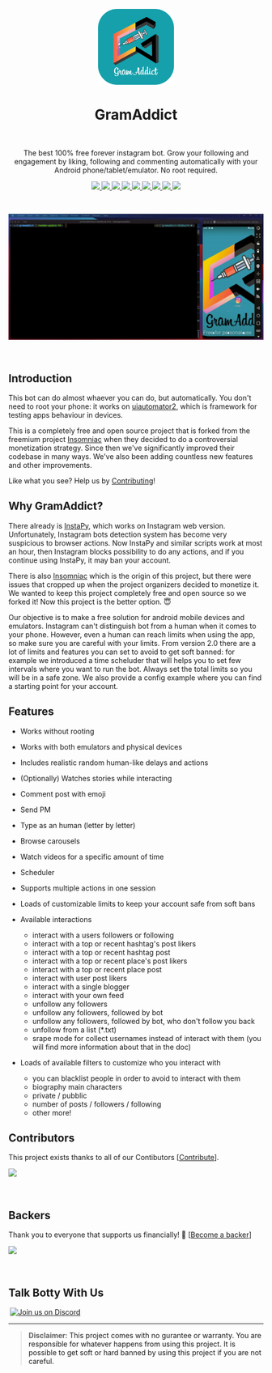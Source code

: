 
<p style="text-align: center;">
  <img alt="GramAddict Logo"  src="logo.png" width="150">
  <br />
  <h1 style="text-align: center;">GramAddict</h1>
  <br />
  <p style="text-align: center;">The best 100% free forever instagram bot. Grow your following and engagement by liking, following and commenting automatically with your Android phone/tablet/emulator. No root required.<p>
  <p style="text-align: center;">
    <a href="https://github.com/gramaddict/bot/blob/master/LICENSE">
      <img src="https://img.shields.io/github/license/gramaddict/bot?style=flat" />
    </a>
    <a href="https://www.python.org/">
      <img src="https://img.shields.io/badge/built%20with-Python3-red.svg?style=flat" />
    </a>
    <a href="https://github.com/GramAddict/bot/pulls">
      <img src="https://img.shields.io/badge/PRs-welcome-brightgreen.svg?style=flat" />
    </a>
    <a href="https://github.com/GramAddict/bot/issues">
    	<img src="https://img.shields.io/github/issues/gramaddict/bot?style=flat" />
    </a>
    <a href="https://github.com/GramAddict/bot/pulls">
      <img src="https://img.shields.io/github/issues-pr/gramaddict/bot?style=flat" />
    </a>
    <a href="https://github.com/GramAddict/bot/stargazers">
	    <img src="https://img.shields.io/github/stars/gramaddict/bot?style=flat">
    </a>
    <a href="https://img.shields.io/github/last-commit/gramaddict/bot/develop?style=flat">
	    <img src="https://img.shields.io/github/last-commit/gramaddict/bot/develop?style=flat">
    </a>
    <a href="https://github.com/GramAddict/bot#backers">
	    <img src="https://img.shields.io/opencollective/backers/gramaddict?style=flat">
    </a>  
    <a href="https://discord.gg/9MTjgs8g5R">
	    <img src="https://img.shields.io/discord/771481743471017994?style=flat">
    </a>
  </p>
</p>

<br />

<p style="text-align:center;">
  <img src="https://github.com/GramAddict/bot/raw/master/res/demo.gif">
</p>

<br />

## Introduction

This bot can do almost whaever you can do, but automatically. You don't need to root your phone: it works on [uiautomator2](https://github.com/openatx/uiautomator2), which is framework for testing apps behaviour in devices.

This is a completely free and open source project that is forked from the freemium project [Insomniac](https://github.com/alexal1/Insomniac/) when they decided to do a controversial monetization strategy. Since then we've significantly improved their codebase in many ways. We've also been adding countless new features and other improvements. 

Like what you see? Help us by [Contributing](contributing.md)!

## Why GramAddict?
There already is [InstaPy](https://github.com/timgrossmann/InstaPy), which works on Instagram web version. Unfortunately, Instagram bots detection system has become very suspicious to browser actions. Now InstaPy and similar scripts work at most an hour, then Instagram blocks possibility to do any actions, and if you continue using InstaPy, it may ban your account. 

There is also [Insomniac](https://github.com/alexal1/Insomniac/) which is the origin of this project, but there were issues that cropped up when the project organizers decided to monetize it. We wanted to keep this project completely free and open source so we forked it! Now this project is the better option. 😇

Our objective is to make a free solution for android mobile devices and emulators. Instagram can't distinguish bot from a human when it comes to your phone. However, even a human can reach limits when using the app, so make sure you are careful with your limits. 
From version 2.0 there are a lot of limits and features you can set to avoid to get soft banned: for example we introduced a time scheluder that will helps you to set few intervals where you want to run the bot.
Always set the total limits so you will be in a safe zone.
We also provide a config example where you can find a starting point for your account.

## Features

- Works without rooting
- Works with both emulators and physical devices
- Includes realistic random human-like delays and actions
- (Optionally) Watches stories while interacting
- Comment post with emoji
- Send PM
- Type as an human (letter by letter)
- Browse carousels
- Watch videos for a specific amount of time
- Scheduler
- Supports multiple actions in one session
- Loads of customizable limits to keep your account safe from soft bans
- Available interactions
    - interact with a users followers or following
    - interact with a top or recent hashtag's post likers
    - interact with a top or recent hashtag post
    - interact with a top or recent place's post likers
    - interact with a top or recent place post
    - interact with user post likers
    - interact with a single blogger
    - interact with your own feed
    - unfollow any followers
    - unfollow any followers, followed by bot
    - unfollow any followers, followed by bot, who don't follow you back
    - unfollow from a list (*.txt)
    - srape mode for collect usernames instead of interact with them (you will find more information about that in the doc)

- Loads of available filters to customize who you interact with
    - you can blacklist people in order to avoid to interact with them
    - biography main characters
    - private / pubblic
    - number of posts / followers / following
    - other more!

## Contributors

This project exists thanks to all of our Contibutors [[Contribute](https://docs.gramaddict.org/#/contributing)].

<a href="https://github.com/gramaddict/bot/graphs/contributors"><img src="https://opencollective.com/gramaddict/contributors.svg?width=890&button=false" /></a>

<br />

## Backers

Thank you to everyone that supports us financially! 🙏 [[Become a backer](https://opencollective.com/gramaddict#backer)]

<a href="https://opencollective.com/gramaddict#backers" target="_blank"><img src="https://opencollective.com/gramaddict/backers.svg?width=890"></a>

<br />

## Talk Botty With Us

<p>
  <a href="https://discord.gg/NK8PNEFGFF">
    <img hspace="3" alt="Join us on Discord" src="https://github.com/GramAddict/bot/raw/master/res/discord.png" height=84/>
  </a>
</p>

---

> **Disclaimer**<a name="disclaimer" />: This project comes with no gurantee or warranty. You are responsible for whatever happens from using this project. It is possible to get soft or hard banned by using this project if you are not careful.

